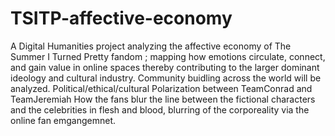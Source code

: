 # TSITP-affective-economy
A Digital Humanities project analyzing the affective economy of The Summer I Turned Pretty fandom ; mapping how emotions circulate, connect, and gain value in online spaces thereby contributing to the larger dominant ideology and cultural industry. 
Community buidling across the world will be analyzed. 
Political/ethical/cultural Polarization between TeamConrad and TeamJeremiah 
How the fans blur the line between the fictional characters and the celebrities in flesh and blood, blurring of the corporeality via the online fan emgangemnet. 
